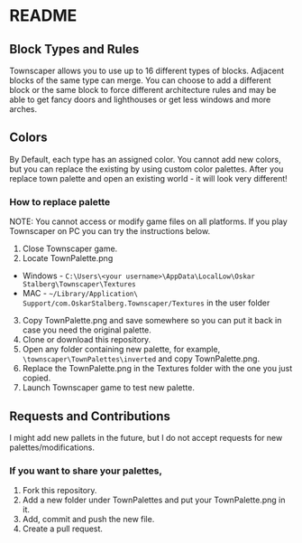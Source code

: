 # README
## Block Types and Rules
Townscaper allows you to use up to 16 different types of blocks. Adjacent blocks of the same type can merge. 
You can choose to add a different block or the same block to force different architecture rules and may be able to get fancy doors and lighthouses or get less windows and more arches.

## Colors
By Default, each type has an assigned color. You cannot add new colors, but you can replace the existing by using custom color palettes. 
After you replace town palette and open an existing world - it will look very different!

### How to replace palette
NOTE: You cannot access or modify game files on all platforms. If you play Townscaper on PC you can try the instructions below.

1. Close Townscaper game.
2. Locate TownPalette.png
  - Windows - `C:\Users\<your username>\AppData\LocalLow\Oskar Stalberg\Townscaper\Textures`
  - MAC -  `~/Library/Application\ Support/com.OskarStalberg.Townscaper/Textures` in the user folder
3. Copy TownPalette.png and save somewhere so you can put it back in case you need the original palette.
4. Clone or download this repository.
5. Open any folder containing new palette, for example, `\townscaper\TownPalettes\inverted` and copy TownPalette.png.
6. Replace the TownPalette.png in the Textures folder with the one you just copied.
7. Launch Townscaper game to test new palette.

## Requests and Contributions
I might add new pallets in the future, but I do not accept requests for new palettes/modifications.

### If you want to share your palettes,
1. Fork this repository.
2. Add a new folder under TownPalettes and put your TownPalette.png in it.
3. Add, commit and push the new file.
4. Create a pull request.
